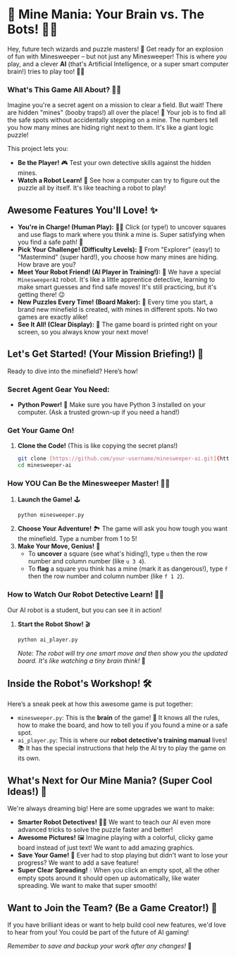 # 🤯 Mine Mania: Your Brain vs. The Bots! 🤖💥

Hey, future tech wizards and puzzle masters! 👋 Get ready for an explosion of fun with Minesweeper – but not just any Minesweeper! This is where *you* play, and a clever **AI** (that's Artificial Intelligence, or a super smart computer brain!) tries to play too! 🧠✨

### What's This Game All About? 🤔🎯

Imagine you're a secret agent on a mission to clear a field. But wait! There are hidden "mines" (booby traps!) all over the place! 🚧 Your job is to find all the safe spots without accidentally stepping on a mine. The numbers tell you how many mines are hiding right next to them. It's like a giant logic puzzle!

This project lets you:
* **Be the Player!** 🎮 Test your own detective skills against the hidden mines.
* **Watch a Robot Learn!** 🤖 See how a computer can try to figure out the puzzle all by itself. It's like teaching a robot to play!

## Awesome Features You'll Love! ✨

* **You're in Charge! (Human Play):** 🧑‍💻 Click (or type!) to uncover squares and use flags to mark where you think a mine is. Super satisfying when you find a safe path! 🎉
* **Pick Your Challenge! (Difficulty Levels):** 🌟 From "Explorer" (easy!) to "Mastermind" (super hard!), you choose how many mines are hiding. How brave are you?
* **Meet Your Robot Friend! (AI Player in Training!):** 🤖 We have a special `MinesweeperAI` robot. It's like a little apprentice detective, learning to make smart guesses and find safe moves! It's still practicing, but it's getting there! 😉
* **New Puzzles Every Time! (Board Maker):** 🎲 Every time you start, a brand new minefield is created, with mines in different spots. No two games are exactly alike!
* **See It All! (Clear Display):** 👀 The game board is printed right on your screen, so you always know your next move!

## Let's Get Started! (Your Mission Briefing!) 🚀

Ready to dive into the minefield? Here’s how!

### Secret Agent Gear You Need:

* **Python Power!** 🐍 Make sure you have Python 3 installed on your computer. (Ask a trusted grown-up if you need a hand!)

### Get Your Game On!

1.  **Clone the Code!** (This is like copying the secret plans!)
    ```bash
    git clone [https://github.com/your-username/minesweeper-ai.git](https://github.com/your-username/minesweeper-ai.git)
    cd minesweeper-ai
    ```

### How YOU Can Be the Minesweeper Master! 🧑‍💻

1.  **Launch the Game!** 🕹️
    ```bash
    python minesweeper.py
    ```
2.  **Choose Your Adventure!** 🏞️ The game will ask you how tough you want the minefield. Type a number from 1 to 5!
3.  **Make Your Move, Genius!** 🧐
    * To **uncover** a square (see what's hiding!), type `u` then the row number and column number (like `u 3 4`).
    * To **flag** a square you think has a mine (mark it as dangerous!), type `f` then the row number and column number (like `f 1 2`).

### How to Watch Our Robot Detective Learn! 🤖🔎

Our AI robot is a student, but you can see it in action!

1.  **Start the Robot Show!** 🎬
    ```bash
    python ai_player.py
    ```
    *Note: The robot will try one smart move and then show you the updated board. It's like watching a tiny brain think!* 🌟

## Inside the Robot's Workshop! 🛠️

Here’s a sneak peek at how this awesome game is put together:

* `minesweeper.py`: This is the **brain** of the game! 🧠 It knows all the rules, how to make the board, and how to tell you if you found a mine or a safe spot.
* `ai_player.py`: This is where our **robot detective's training manual** lives! 📚 It has the special instructions that help the AI try to play the game on its own.

## What's Next for Our Mine Mania? (Super Cool Ideas!) 🚀

We're always dreaming big! Here are some upgrades we want to make:

* **Smarter Robot Detectives!** 🕵️‍♀️ We want to teach our AI even more advanced tricks to solve the puzzle faster and better!
* **Awesome Pictures!** 🖼️ Imagine playing with a colorful, clicky game board instead of just text! We want to add amazing graphics.
* **Save Your Game!** 💾 Ever had to stop playing but didn't want to lose your progress? We want to add a save feature!
* **Super Clear Spreading!** 💧 When you click an empty spot, all the other empty spots around it should open up automatically, like water spreading. We want to make that super smooth!

## Want to Join the Team? (Be a Game Creator!) 🤝

If you have brilliant ideas or want to help build cool new features, we'd love to hear from you! You could be part of the future of AI gaming!

*Remember to save and backup your work after any changes!* 💾
